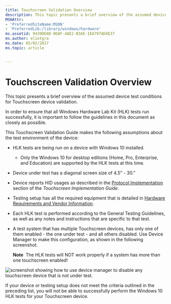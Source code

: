 ```yaml
---
title: Touchscreen Validation Overview
description: This topic presents a brief overview of the assumed device test conditions for Touchscreen device validation.
MSHAttr:
- 'PreferredSiteName:MSDN'
- 'PreferredLib:/library/windows/hardware'
ms.assetid: 9439DE6D-9DAF-4AE2-B3AE-1EA797AD4E37
ms.author: eliotgra
ms.date: 05/02/2017
ms.topic: article


---
```


# Touchscreen Validation Overview


This topic presents a brief overview of the assumed device test conditions for Touchscreen device validation.

In order to ensure that all Windows Hardware Lab Kit (HLK) tests run successfully, it is important to follow the guidelines in this document as closely as possible.

This Touchscreen Validation Guide makes the following assumptions about the test environment of the device:

-   HLK tests are being run on a device with Windows 10 installed.
    - Only the Windows 10 for desktop editions (Home, Pro, Enterprise, and Education) are supported by the HLK tests at this time.
-   Device under test has a diagonal screen size of 4.5” - 30.”

-   Device reports HID usages as described in the [Protocol Implementation](touchscreen-protocol-implementation.md) section of the *Touchscreen Implementation Guide*.

-   Testing setup has all the required equipment that is detailed in [Hardware Requirements and Vendor Information](touchscreen-hardware-requirements-and-vendor-information.md).

-   Each HLK test is performed according to the General Testing Guidelines, as well as any notes and instructions that are specific to that test.

-   A test system that has multiple Touchscreen devices, has only one of them enabled - the one under test - and all others disabled. Use Device Manager to make this configuration, as shown in the following screenshot.

    **Note**  The HLK tests will NOT work properly if a system has more than one touchscreen enabled!

     

![screenshot showing how to use device manager to disable any touchscreen device that is not under test.](../images/touch-test-devicemngr.png)

If your device or testing setup does not meet the criteria outlined in the preceding list, you will not be able to successfully perform the Windows 10 HLK tests for your Touchscreen device.

 

 






